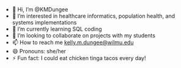 - 👋 Hi, I’m @KMDungee
- 👀 I’m interested in healthcare informatics, population health, and systems implementations
- 🌱 I’m currently learning SQL coding
- 💞️ I’m looking to collaborate on projects with my students
- 📫 How to reach me kelly.m.dungee@wilmu.edu
- 😄 Pronouns: she/her
- ⚡ Fun fact: I could eat chicken tinga tacos every day!

<!---
KMDungee/KMDungee is a ✨ special ✨ repository because its `README.md` (this file) appears on your GitHub profile.
You can click the Preview link to take a look at your changes.
--->
